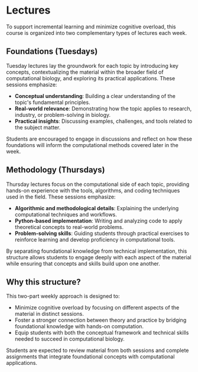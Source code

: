 # Lectures

To support incremental learning and minimize cognitive overload, this course is organized into two complementary types of lectures each week.

## Foundations (Tuesdays)

Tuesday lectures lay the groundwork for each topic by introducing key concepts, contextualizing the material within the broader field of computational biology, and exploring its practical applications.
These sessions emphasize:

-   **Conceptual understanding**: Building a clear understanding of the topic's fundamental principles.
-   **Real-world relevance**: Demonstrating how the topic applies to research, industry, or problem-solving in biology.
-   **Practical insights**: Discussing examples, challenges, and tools related to the subject matter.

Students are encouraged to engage in discussions and reflect on how these foundations will inform the computational methods covered later in the week.

## Methodology (Thursdays)

Thursday lectures focus on the computational side of each topic, providing hands-on experience with the tools, algorithms, and coding techniques used in the field.
These sessions emphasize:

-   **Algorithmic and methodological details**: Explaining the underlying computational techniques and workflows.
-   **Python-based implementation**: Writing and analyzing code to apply theoretical concepts to real-world problems.
-   **Problem-solving skills**: Guiding students through practical exercises to reinforce learning and develop proficiency in computational tools.

By separating foundational knowledge from technical implementation, this structure allows students to engage deeply with each aspect of the material while ensuring that concepts and skills build upon one another.

## Why this structure?

This two-part weekly approach is designed to:

-   Minimize cognitive overload by focusing on different aspects of the material in distinct sessions.
-   Foster a stronger connection between theory and practice by bridging foundational knowledge with hands-on computation.
-   Equip students with both the conceptual framework and technical skills needed to succeed in computational biology.

Students are expected to review material from both sessions and complete assignments that integrate foundational concepts with computational applications.
